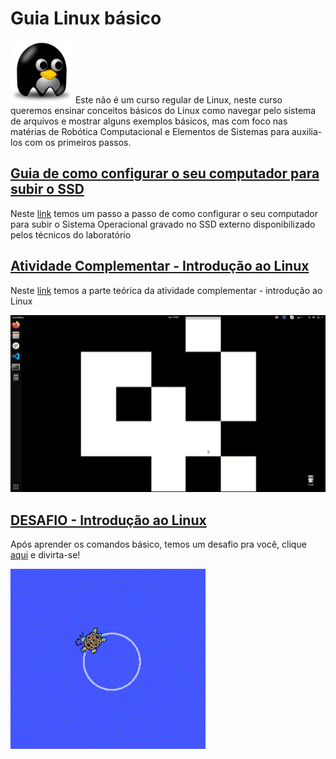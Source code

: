 
# Guia Linux básico 

<img src="/img/linuxs.png" width="100" height="100">       Este não é um curso regular de Linux, neste curso queremos ensinar conceitos básicos do Linux como navegar pelo sistema de arquivos e mostrar alguns exemplos básicos, mas com foco nas matérias de Robótica Computacional e Elementos de Sistemas para auxilia-los com os primeiros passos.    




## [Guia de como configurar o seu computador para subir o SSD ](https://github.com/Insper/404/tree/master/tutoriais/Boot_SSD_Config_BIOS)




Neste [link](https://github.com/Insper/404/tree/master/tutoriais/Boot_SSD_Config_BIOS) temos um passo a passo de como configurar o seu computador para subir o Sistema Operacional gravado no SSD externo disponibilizado pelos técnicos do laboratório




## [Atividade Complementar - Introdução ao Linux](https://github.com/liciascl/Linuxbasico/blob/master/atividade_complementar.md)




Neste [link](https://github.com/liciascl/Linuxbasico/blob/master/atividade_complementar.md) temos a parte teórica da atividade complementar - introdução ao Linux

![aula](/img/aula.gif)



## [DESAFIO - Introdução ao Linux](https://github.com/liciascl/Linuxbasico/blob/master/desafio.md)


Após aprender os comandos básico, temos um desafio pra você, clique [aqui](https://github.com/liciascl/Linuxbasico/blob/master/desafio.md) e divirta-se!



![roda_roda](/img/roda_roda.gif)
